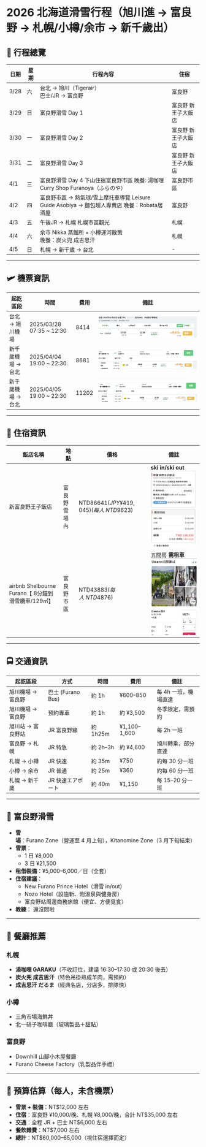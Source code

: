 # 2026 北海道滑雪行程（旭川進 → 富良野 → 札幌/小樽/余市 → 新千歲出）

## 📅 行程總覽

| 日期 | 星期 | 行程內容 | 住宿 |
|------|------|----------|------|
| 3/28 | 六 | 台北 → 旭川（Tigerair）<br>巴士/JR → 富良野 | 富良野 |
| 3/29 | 日 | 富良野滑雪 Day 1 | 富良野 新王子大飯店 |
| 3/30 | 一 | 富良野滑雪 Day 2 | 富良野 新王子大飯店 |
| 3/31 | 二 | 富良野滑雪 Day 3 | 富良野 新王子大飯店 |
| 4/1  | 三 | 富良野滑雪 Day 4 下山住宿富良野市區 晚餐: 湯咖哩 Curry Shop Furanoya（ふらのや） | 富良野市區|
| 4/2  | 四 | 富良野市區 → 熱氣球/雪上摩托車導覽 Leisure Guide Asobiya → 麵包超人專賣店 晚餐：Robata居酒屋| 富良野 |
| 4/3  | 五 | 午後JR → 札幌 札幌市區觀光 | 札幌 |
| 4/4  | 六 | 余市 Nikka 蒸餾所 + 小樽運河散策<br>晚餐：炭火兜 成吉思汗 | 札幌 |
| 4/5  | 日 | 札幌 → 新千歲 → 台北 | - |

---
## 🛩️ 機票資訊

| 起訖區段 | 時間 | 費用 | 備註 |
|-------------|-------------------------|------|------|
| 台北 → 旭川機場 |2025/03/28 07:35 ~ 12:30 | 8414 | ![alt text](image.png) |
| 新千歲機場 → 台北 |2025/04/04 19:00 ~ 22:30 | 8681 | ![alt text](image-1.png) |
| 新千歲機場 → 台北 |2025/04/05 19:00 ~ 22:30 | 11202 | ![alt text](image-2.png) |

---

## 🏯 住宿資訊

| 飯店名稱 | 地點 | 價格 | 備註 |
|--------|------|-----|------|
| 新富良野王子飯店 | 富良野雪場內 | NTD$86641(JPY¥419,045) (每人~NTD$9623) | **ski in/ski out** <img src="image-3.png" height="200px" width="120px" >|
| airbnb Shelbourne Furano【 8分鐘到滑雪纜車/129㎡】| 富良野市區 | NTD$43883 (每人~NTD$4876) | 五間房 **需租車**  <img src="image-4.png" height="200px" width="400px" >|


---

## 🚍 交通資訊

| 起訖區段 | 方式 | 時間 | 費用 | 備註 |
|----------|------|------|------|------|
| 旭川機場 → 富良野 | 巴士 (Furano Bus) | 約 1h | ¥600–850 | 每 4h 一班，機場直達 |
| 旭川機場 → 富良野 | 預約專車 | 約 1h | 約 ¥3,500 | 冬季限定，需預約 |
| 旭川站 → 富良野站 | JR 富良野線 | 約 1h25m | ¥1,100–1,600 | 每 2h 一班 |
| 富良野 → 札幌 | JR 特急 | 約 2h–3h | 約 ¥4,600 | 旭川轉乘，部分直達 |
| 札幌 → 小樽 | JR 快速 | 約 35m | ¥750 | 約每 30 分一班 |
| 小樽 → 余市 | JR 普通 | 約 25m | ¥360 | 約每 60 分一班 |
| 札幌 → 新千歲 | JR 快速エアポート | 約 40m | ¥1,150 | 每 15–20 分一班 |

---

## 🎿 富良野滑雪

- **雪場**：Furano Zone（營運至 4 月上旬），Kitanomine Zone（3 月下旬結束）  
- **雪票**：  
  - 1 日 ¥8,000  
  - 3 日 ¥21,500  
- **租借裝備**：¥5,000–6,000／日（全套）  
- **住宿建議**：  
  - New Furano Prince Hotel（滑雪 in/out）  
  - Nozo Hotel（設施新、附溫泉與健身房）  
  - 富良野站周邊商務旅館（便宜、方便覓食）  
- **教練**： 還沒問啦
---

## 🍲 餐廳推薦

### 札幌
- **湯咖哩 GARAKU**（不收訂位，建議 16:30–17:30 或 20:30 後去）  
- **炭火兜 成吉思汗**（特色吊掛熟成羊肉，需預約）  
- **成吉思汗 だるま**（經典名店，分店多，排隊快）  

### 小樽
- 三角市場海鮮丼  
- 北一硝子咖啡廳（玻璃製品＋甜點）  

### 富良野
- Downhill 山腳小木屋餐廳  
- Furano Cheese Factory（乳製品伴手禮）  

---

## 🧾 預算估算（每人，未含機票）

- **雪票 + 裝備**：NT$12,000 左右  
- **住宿**：富良野 ¥10,000/晚、札幌 ¥8,000/晚，合計 NT$35,000 左右  
- **交通**：全程 JR + 巴士 NT$6,000 左右  
- **餐飲雜費**：NT$7,000 左右  
- **總計**：NT$60,000–65,000（視住宿選擇而定）